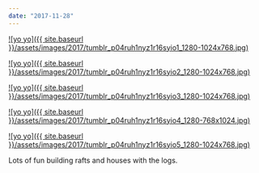 ```yaml
---
date: "2017-11-28"
---
```


[![yo yo]({{ site.baseurl }}/assets/images/2017/tumblr_p04ruh1nyz1r16syio1_1280-1024x768.jpg)](https://mananamanana.com/ohpiglet/wp-content/uploads/2017/11/tumblr_p04ruh1nyz1r16syio1_1280.jpg)

[![yo yo]({{ site.baseurl }}/assets/images/2017/tumblr_p04ruh1nyz1r16syio2_1280-1024x768.jpg)](https://mananamanana.com/ohpiglet/wp-content/uploads/2017/11/tumblr_p04ruh1nyz1r16syio2_1280.jpg)

[![yo yo]({{ site.baseurl }}/assets/images/2017/tumblr_p04ruh1nyz1r16syio3_1280-1024x768.jpg)](https://mananamanana.com/ohpiglet/wp-content/uploads/2017/11/tumblr_p04ruh1nyz1r16syio3_1280.jpg)

[![yo yo]({{ site.baseurl }}/assets/images/2017/tumblr_p04ruh1nyz1r16syio4_1280-768x1024.jpg)](https://mananamanana.com/ohpiglet/wp-content/uploads/2017/11/tumblr_p04ruh1nyz1r16syio4_1280.jpg)

[![yo yo]({{ site.baseurl }}/assets/images/2017/tumblr_p04ruh1nyz1r16syio5_1280-1024x768.jpg)](https://mananamanana.com/ohpiglet/wp-content/uploads/2017/11/tumblr_p04ruh1nyz1r16syio5_1280.jpg)

Lots of fun building rafts and houses with the logs.
